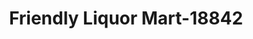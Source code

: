 ---
f_zip-code: 85220
f_state-code: AZ
title: Friendly Liquor Mart-18842
f_phone: 480-986-3356
f_city-only: Apache Junction
f_address: 9333 East Apache Trail Suite Apache Junction
f_location-unique-id: '18842'
slug: friendly-liquor-mart-18842
updated-on: '2024-05-30T13:46:58.046Z'
created-on: '2024-05-30T13:36:59.803Z'
published-on: '2024-05-30T13:54:32.469Z'
f_city-state: cms/city/apache-junction-az.md
f_company: cms/company/friendly-liquor-mart.md
f_state: cms/state/arizona.md
layout: '[payday-loan].html'
tags: payday-loan
---
